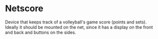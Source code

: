 # Netscore
Device that keeps track of a volleyball's game score (points and sets). Ideally it should be mounted on the net, since it has a display on the front and back and buttons on the sides.
